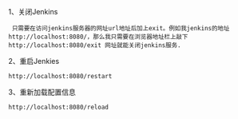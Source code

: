 1、关闭Jenkins

     只需要在访问jenkins服务器的网址url地址后加上exit。例如我jenkins的地址http://localhost:8080/，那么我只需要在浏览器地址栏上敲下http://localhost:8080/exit 网址就能关闭jenkins服务.

 

2、重启Jenkies

    http://localhost:8080/restart

 

3、重新加载配置信息

    http://localhost:8080/reload